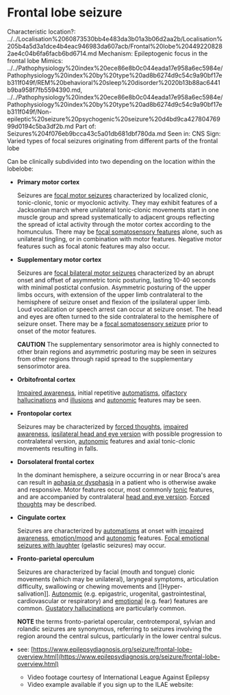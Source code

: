 # Frontal lobe seizure

Characteristic location?: ../../Localisation%2060873530bb4e483da3b01a3b06d2aa2b/Localisation%205b4a5d3a1dce4b4eac946983da607acb/Frontal%20lobe%204492208282ae4c04b6fa6facb6bd6714.md
Mechanism: Epileptogenic focus in the frontal lobe
Mimics: ../../Pathophysiology%20index%20ece86e8b0c044eada17e958a6ec5984e/Pathophysiology%20index%20by%20type%20ad8b6274d9c54c9a90bf17eb311f049f/REM%20behavioral%20sleep%20disorder%2020b13b88ac6441b9ba958f7fb5594390.md, ../../Pathophysiology%20index%20ece86e8b0c044eada17e958a6ec5984e/Pathophysiology%20index%20by%20type%20ad8b6274d9c54c9a90bf17eb311f049f/Non-epileptic%20seizure%20psychogenic%20seizure%20d4bd9ca42780476999d0194c5ba3df2b.md
Part of: Seizures%204f076eb9bcca43c5a01db681dbf780da.md
Seen in: CNS
Sign: Varied types of focal seizures originating from different parts of the frontal lobe

Can be clinically subdivided into two depending on the location within the lobelobe:

- **Primary motor cortex**

    Seizures are [focal motor seizures](https://www.epilepsydiagnosis.org/seizure/motor-overview.html) characterized by localized clonic, tonic-clonic, tonic or myoclonic activity. They may exhibit features of a Jacksonian march where unilateral tonic-clonic movements start in one muscle group and spread systematically to adjacent groups reflecting the spread of ictal activity through the motor cortex according to the homunculus. There may be [focal somatosensory features](https://www.epilepsydiagnosis.org/seizure/sensory-overview.html) alone, such as unilateral tingling, or in combination with motor features. Negative motor features such as focal atonic features may also occur.

- **Supplementary motor cortex**

    Seizures are [focal bilateral motor seizures](https://www.epilepsydiagnosis.org/seizure/motor-overview.html) characterized by an abrupt onset and offset of asymmetric tonic posturing, lasting 10-40 seconds with minimal postictal confusion. Asymmetric posturing of the upper limbs occurs, with extension of the upper limb contralateral to the hemisphere of seizure onset and flexion of the ipsilateral upper limb. Loud vocalization or speech arrest can occur at seizure onset. The head and eyes are often turned to the side contralateral to the hemisphere of seizure onset. There may be a [focal somatosensory seizure](https://www.epilepsydiagnosis.org/seizure/sensory-overview.html) prior to onset of the motor features.

    **CAUTION** The supplementary sensorimotor area is highly connected to other brain regions and asymmetric posturing may be seen in seizures from other regions through rapid spread to the supplementary sensorimotor area.

- **Orbitofrontal cortex**

    [Impaired awareness](https://www.epilepsydiagnosis.org/seizure/focal-impaired-awareness-overview.html), initial repetitive [automatisms](https://www.epilepsydiagnosis.org/seizure/motor-overview.html), [olfactory hallucinations](https://www.epilepsydiagnosis.org/seizure/cognitive-overview.html) and [illusions](https://www.epilepsydiagnosis.org/seizure/cognitive-overview.html) and [autonomic](https://www.epilepsydiagnosis.org/seizure/autonomic-overview.html) features may be seen.

- **Frontopolar cortex**

    Seizures may be characterized by [forced thoughts](https://www.epilepsydiagnosis.org/seizure/cognitive-overview.html), [impaired awareness](https://www.epilepsydiagnosis.org/seizure/focal-impaired-awareness-overview.html), [ipsilateral head and eye version](https://www.epilepsydiagnosis.org/seizure/motor-overview.html) with possible progression to contralateral version, [autonomic](https://www.epilepsydiagnosis.org/seizure/autonomic-overview.html) features and axial tonic-clonic movements resulting in falls.

- **Dorsolateral frontal cortex**

    In the dominant hemisphere, a seizure occurring in or near Broca's area can result in [aphasia or dysphasia](https://www.epilepsydiagnosis.org/seizure/cognitive-overview.html) in a patient who is otherwise awake and responsive. Motor features occur, most commonly [tonic](https://www.epilepsydiagnosis.org/seizure/motor-overview.html) features, and are accompanied by contralateral [head and eye version](https://www.epilepsydiagnosis.org/seizure/motor-overview.html). [Forced thoughts](https://www.epilepsydiagnosis.org/seizure/cognitive-overview.html) may be described.

- **Cingulate cortex**

    Seizures are characterized by [automatisms](https://www.epilepsydiagnosis.org/seizure/motor-overview.html) at onset with [impaired awareness](https://www.epilepsydiagnosis.org/seizure/focal-impaired-awareness-overview.html), [emotion/mood](https://www.epilepsydiagnosis.org/seizure/emotional-overview.html) and [autonomic](https://www.epilepsydiagnosis.org/seizure/autonomic-overview.html) features. [Focal emotional seizures with laughter](https://www.epilepsydiagnosis.org/seizure/emotional-overview.html) (gelastic seizures) may occur.

- **Fronto-parietal operculum**

    Seizures are characterized by facial (mouth and tongue) clonic movements (which may be unilateral), laryngeal symptoms, articulation difficulty, swallowing or chewing movements and [[Hyper-salivation]]. [Autonomic](https://www.epilepsydiagnosis.org/seizure/autonomic-overview.html) (e.g. epigastric, urogenital, gastrointestinal, cardiovascular or respiratory) and [emotional](https://www.epilepsydiagnosis.org/seizure/emotional-overview.html) (e.g. fear) features are common. [Gustatory hallucinations](https://www.epilepsydiagnosis.org/seizure/cognitive-overview.html) are particularly common.

    **NOTE** the terms fronto-parietal opercular, centrotemporal, sylvian and rolandic seizures are synonymous, referring to seizures involving the region around the central sulcus, particularly in the lower central sulcus.

- see: [https://www.epilepsydiagnosis.org/seizure/frontal-lobe-overview.html](https://www.epilepsydiagnosis.org/seizure/frontal-lobe-overview.html)
    - Video footage courtesy of International League Against Epilepsy
    - Video example available if you sign up to the ILAE website:
